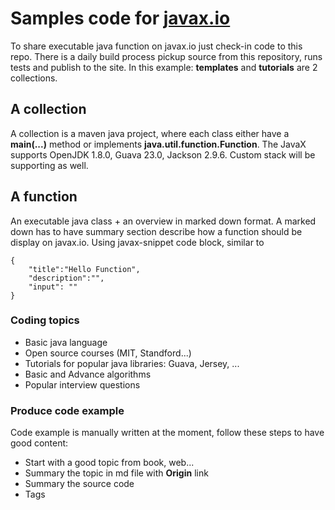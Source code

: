 # Samples code for [javax.io](https://javax.io)
To share executable java function on javax.io just check-in code to this repo. There is a daily build process pickup source from this repository, runs tests and publish to the site. In this example: **templates** and **tutorials** are 2 collections.

## A collection
A collection is a maven java project, where each class either have a **main(...)** method or implements **java.util.function.Function**. The JavaX supports OpenJDK 1.8.0, Guava 23.0, Jackson 2.9.6. Custom stack will be supporting as well.

## A function
An executable java class + an overview in marked down format. A marked down has to have summary section describe how a function should be display on javax.io. Using javax-snippet code block, similar to

```javax-snippet
{
    "title":"Hello Function",
    "description":"",
    "input": ""
}
```

### Coding topics
- Basic java language
- Open source courses (MIT, Standford...)
- Tutorials for popular java libraries: Guava, Jersey, ...
- Basic and Advance algorithms
- Popular interview questions

### Produce code example
Code example is manually written at the moment, follow these steps to have good content:
- Start with a good topic from book, web...
- Summary the topic in md file with **Origin** link
- Summary the source code
- Tags
